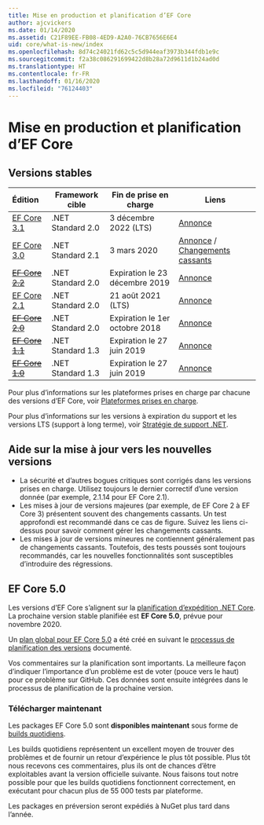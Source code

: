 ```yaml
---
title: Mise en production et planification d’EF Core
author: ajcvickers
ms.date: 01/14/2020
ms.assetid: C21F89EE-FB08-4ED9-A2A0-76CB7656E6E4
uid: core/what-is-new/index
ms.openlocfilehash: 8d74c24021fd62c5c5d944eaf3973b344fdb1e9c
ms.sourcegitcommit: f2a38c086291699422d8b28a72d9611d1b24ad0d
ms.translationtype: HT
ms.contentlocale: fr-FR
ms.lasthandoff: 01/16/2020
ms.locfileid: "76124403"
---
```

# <a name="ef-core-releases-and-planning"></a>Mise en production et planification d’EF Core

## <a name="stable-releases"></a>Versions stables

| Édition | Framework cible | Fin de prise en charge | Liens
|:--------|------------------|-----------------|------
| [EF Core 3.1](https://www.nuget.org/packages/Microsoft.EntityFrameworkCore/3.1.1) | .NET Standard 2.0 | 3 décembre 2022 (LTS) | [Annonce](https://devblogs.microsoft.com/dotnet/announcing-entity-framework-core-3-1-and-entity-framework-6-4/)
| [EF Core 3.0](https://www.nuget.org/packages/Microsoft.EntityFrameworkCore/3.0.1) | .NET Standard 2.1 | 3 mars 2020 | [Annonce](https://devblogs.microsoft.com/dotnet/announcing-ef-core-3-0-and-ef-6-3-general-availability/) / [Changements cassants](ef-core-3.0/breaking-changes.md)
| ~~[EF Core 2.2](https://www.nuget.org/packages/Microsoft.EntityFrameworkCore/2.2.6)~~ | .NET Standard 2.0 | Expiration le 23 décembre 2019 | [Annonce](https://devblogs.microsoft.com/dotnet/announcing-entity-framework-core-2-2/)
| [EF Core 2.1](https://www.nuget.org/packages/Microsoft.EntityFrameworkCore/2.1.14) | .NET Standard 2.0 | 21 août 2021 (LTS) | [Annonce](https://devblogs.microsoft.com/dotnet/announcing-entity-framework-core-2-1/)
| ~~[EF Core 2.0](https://www.nuget.org/packages/Microsoft.EntityFrameworkCore/2.0.3)~~ | .NET Standard 2.0 | Expiration le 1er octobre 2018 | [Annonce](https://devblogs.microsoft.com/dotnet/announcing-entity-framework-core-2-0/)
| ~~[EF Core 1.1](https://www.nuget.org/packages/Microsoft.EntityFrameworkCore/1.1.6)~~ | .NET Standard 1.3 | Expiration le 27 juin 2019 | [Annonce](https://devblogs.microsoft.com/dotnet/announcing-entity-framework-core-1-1/)
| ~~[EF Core 1.0](https://www.nuget.org/packages/Microsoft.EntityFrameworkCore/1.0.6)~~ | .NET Standard 1.3 | Expiration le 27 juin 2019 | [Annonce](https://devblogs.microsoft.com/dotnet/entity-framework-core-1-0-0-available/)

Pour plus d’informations sur les plateformes prises en charge par chacune des versions d’EF Core, voir [Plateformes prises en charge](../platforms/index.md).

Pour plus d’informations sur les versions à expiration du support et les versions LTS (support à long terme), voir [Stratégie de support .NET](https://dotnet.microsoft.com/platform/support/policy/dotnet-core).

## <a name="guidance-on-updating-to-new-releases"></a>Aide sur la mise à jour vers les nouvelles versions

* La sécurité et d’autres bogues critiques sont corrigés dans les versions prises en charge. Utilisez toujours le dernier correctif d’une version donnée (par exemple, 2.1.14 pour EF Core 2.1).
* Les mises à jour de versions majeures (par exemple, de EF Core 2 à EF Core 3) présentent souvent des changements cassants. Un test approfondi est recommandé dans ce cas de figure. Suivez les liens ci-dessus pour savoir comment gérer les changements cassants.
* Les mises à jour de versions mineures ne contiennent généralement pas de changements cassants. Toutefois, des tests poussés sont toujours recommandés, car les nouvelles fonctionnalités sont susceptibles d’introduire des régressions.

## <a name="ef-core-50"></a>EF Core 5.0

Les versions d’EF Core s’alignent sur la [planification d’expédition .NET Core](https://github.com/dotnet/core/blob/master/roadmap.md). La prochaine version stable planifiée est **EF Core 5.0**, prévue pour novembre 2020.

Un [plan global pour EF Core 5.0](ef-core-5.0/plan.md) a été créé en suivant le [processus de planification des versions](release-planning.md) documenté.

Vos commentaires sur la planification sont importants. La meilleure façon d’indiquer l’importance d’un problème est de voter (pouce vers le haut) pour ce problème sur GitHub. Ces données sont ensuite intégrées dans le processus de planification de la prochaine version.

### <a name="get-it-now"></a>Télécharger maintenant

Les packages EF Core 5.0 sont **disponibles maintenant** sous forme de [builds quotidiens](https://github.com/aspnet/AspNetCore/blob/master/docs/DailyBuilds.md). 

Les builds quotidiens représentent un excellent moyen de trouver des problèmes et de fournir un retour d’expérience le plus tôt possible. Plus tôt nous recevons ces commentaires, plus ils ont de chances d’être exploitables avant la version officielle suivante. Nous faisons tout notre possible pour que les builds quotidiens fonctionnent correctement, en exécutant pour chacun plus de 55 000 tests par plateforme.

Les packages en préversion seront expédiés à NuGet plus tard dans l’année.
